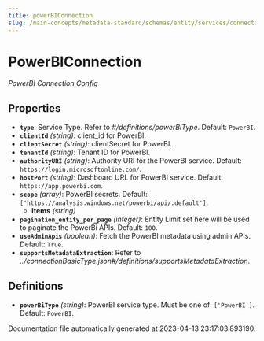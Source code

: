 ```yaml
---
title: powerBIConnection
slug: /main-concepts/metadata-standard/schemas/entity/services/connections/dashboard/powerbiconnection
---
```


# PowerBIConnection

*PowerBI Connection Config*

## Properties

- **`type`**: Service Type. Refer to *#/definitions/powerBiType*. Default: `PowerBI`.
- **`clientId`** *(string)*: client_id for PowerBI.
- **`clientSecret`** *(string)*: clientSecret for PowerBI.
- **`tenantId`** *(string)*: Tenant ID for PowerBI.
- **`authorityURI`** *(string)*: Authority URI for the PowerBI service. Default: `https://login.microsoftonline.com/`.
- **`hostPort`** *(string)*: Dashboard URL for PowerBI service. Default: `https://app.powerbi.com`.
- **`scope`** *(array)*: PowerBI secrets. Default: `['https://analysis.windows.net/powerbi/api/.default']`.
  - **Items** *(string)*
- **`pagination_entity_per_page`** *(integer)*: Entity Limit set here will be used to paginate the PowerBi APIs. Default: `100`.
- **`useAdminApis`** *(boolean)*: Fetch the PowerBI metadata using admin APIs. Default: `True`.
- **`supportsMetadataExtraction`**: Refer to *../connectionBasicType.json#/definitions/supportsMetadataExtraction*.
## Definitions

- **`powerBiType`** *(string)*: PowerBI service type. Must be one of: `['PowerBI']`. Default: `PowerBI`.


Documentation file automatically generated at 2023-04-13 23:17:03.893190.
